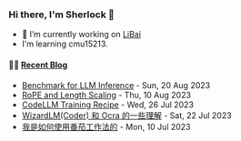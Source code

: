 ### Hi there, I'm Sherlock 👋

- 🔭 I’m currently working on [LiBai](https://github.com/Oneflow-Inc/libai)
- I'm learning cmu15213.

#### 🤹‍♀️ <a href="https://sherlock-dev.netlify.app/" target="_blank">Recent Blog</a>
<!-- blog starts -->
* [Benchmark for LLM Inference](https://sherlock-dev.netlify.app/posts/benchmark-for-llm-inference/) - Sun, 20 Aug 2023
* [RoPE and Length Scaling](https://sherlock-dev.netlify.app/posts/rope-and-length-scaling/) - Thu, 10 Aug 2023
* [CodeLLM Training Recipe](https://sherlock-dev.netlify.app/posts/codellm-training-recipe/) - Wed, 26 Jul 2023
* [WizardLM(Coder) 和 Ocra 的一些理解](https://sherlock-dev.netlify.app/posts/wizardlmcoder-%E5%92%8C-ocra-%E7%9A%84%E4%B8%80%E4%BA%9B%E7%90%86%E8%A7%A3/) - Sat, 22 Jul 2023
* [我是如何使用番茄工作法的](https://sherlock-dev.netlify.app/posts/%E6%88%91%E6%98%AF%E5%A6%82%E4%BD%95%E4%BD%BF%E7%94%A8%E7%95%AA%E8%8C%84%E5%B7%A5%E4%BD%9C%E6%B3%95%E7%9A%84/) - Mon, 10 Jul 2023
<!-- blog ends -->

<!--
**L1aoXingyu/L1aoXingyu** is a ✨ _special_ ✨ repository because its `README.md` (this file) appears on your GitHub profile.

Here are some ideas to get you started:

- 🔭 I’m currently working on ...
- 🌱 I’m currently learning ...
- 👯 I’m looking to collaborate on ...
- 🤔 I’m looking for help with ...
- 💬 Ask me about ...
- 📫 How to reach me: ...
- 😄 Pronouns: ...
- ⚡ Fun fact: ...
-->
